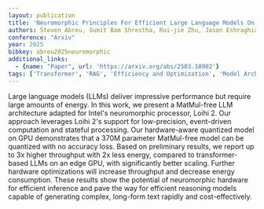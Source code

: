 ```yaml
---
layout: publication
title: 'Neuromorphic Principles For Efficient Large Language Models On Intel Loihi 2'
authors: Steven Abreu, Sumit Bam Shrestha, Rui-jie Zhu, Jason Eshraghian
conference: "Arxiv"
year: 2025
bibkey: abreu2025neuromorphic
additional_links:
  - {name: "Paper", url: 'https://arxiv.org/abs/2503.18002'}
tags: ['Transformer', 'RAG', 'Efficiency and Optimization', 'Model Architecture', 'Tools', 'Reinforcement Learning', 'Pretraining Methods']
---
```

Large language models (LLMs) deliver impressive performance but require large
amounts of energy. In this work, we present a MatMul-free LLM architecture
adapted for Intel's neuromorphic processor, Loihi 2. Our approach leverages
Loihi 2's support for low-precision, event-driven computation and stateful
processing. Our hardware-aware quantized model on GPU demonstrates that a 370M
parameter MatMul-free model can be quantized with no accuracy loss. Based on
preliminary results, we report up to 3x higher throughput with 2x less energy,
compared to transformer-based LLMs on an edge GPU, with significantly better
scaling. Further hardware optimizations will increase throughput and decrease
energy consumption. These results show the potential of neuromorphic hardware
for efficient inference and pave the way for efficient reasoning models capable
of generating complex, long-form text rapidly and cost-effectively.
